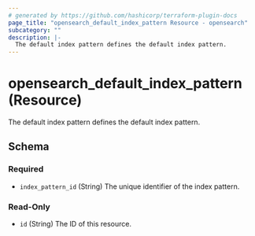 ```yaml
---
# generated by https://github.com/hashicorp/terraform-plugin-docs
page_title: "opensearch_default_index_pattern Resource - opensearch"
subcategory: ""
description: |-
  The default index pattern defines the default index pattern.
---
```


# opensearch_default_index_pattern (Resource)

The default index pattern defines the default index pattern.



<!-- schema generated by tfplugindocs -->
## Schema

### Required

- `index_pattern_id` (String) The unique identifier of the index pattern.

### Read-Only

- `id` (String) The ID of this resource.
